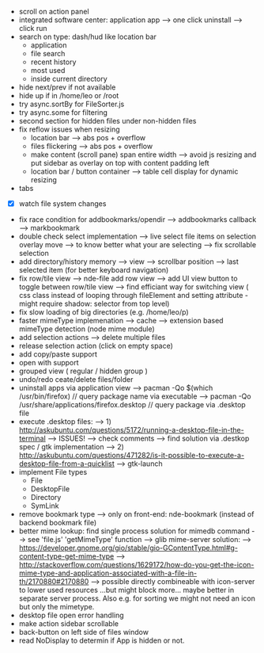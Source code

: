 - scroll on action panel
- integrated software center: application app
	--> one click uninstall
	--> click run
- search on type: dash/hud like location bar
	- application
	- file search
	- recent history
	- most used
	- inside current directory
- hide next/prev if not available
- hide up if in /home/leo or /root
- try async.sortBy for FileSorter.js
- try async.some for filtering
- second section for hidden files under non-hidden files
- fix reflow issues when resizing
	- location bar --> abs pos + overflow
	- files flickering --> abs pos + overflow
	- make content (scroll pane) span entire width --> avoid js resizing
		and put sidebar as overlay on top with content padding left
	- location bar / button container --> table cell display for dynamic resizing
- tabs
- [x] watch file system changes
- fix race condition for addbookmarks/opendir
	--> addbookmarks callback --> markbookmark
- double check select implementation
	--> live select file items on selection overlay move --> to know better what your are selecting
	--> fix scrollable selection
- add directory/history memory
	--> view
	--> scrollbar position
	--> last selected item (for better keyboard navigation)
- fix row/tile view
	--> nde-file add row view
	--> add UI view button to toggle between row/tile view
	--> find efficiant way for switching view ( css class instead of looping through fileElement and setting attribute - might require shadow: selector from top level)
- fix slow loading of big directories (e.g. /home/leo/p)
- faster mimeType implemenation
	--> cache
	--> extension based mimeType detection (node mime module)
- add selection actions
	--> delete multiple files
- release selection action (click on empty space)
- add copy/paste support
- open with support
- grouped view ( regular / hidden group )
- undo/redo ceate/delete files/folder
- uninstall apps via application view
	--> pacman -Qo $(which /usr/bin/firefox) // query package name via executable
	--> pacman -Qo /usr/share/applications/firefox.desktop // query package via .desktop file
- execute .desktop files:
	--> 1) http://askubuntu.com/questions/5172/running-a-desktop-file-in-the-terminal
	-->    ISSUES! --> check comments
	-->    find solution via .destkop spec / gtk implementation
	--> 2) http://askubuntu.com/questions/471282/is-it-possible-to-execute-a-desktop-file-from-a-quicklist
	-->    gtk-launch
- implement File types
	- File
	- DesktopFile
	- Directory
	- SymLink
- remove bookmark type
	--> only on front-end: nde-bookmark (instead of backend bookmark file)
- better mime lookup: find single process solution for mimedb command
	--> see 'file.js' 'getMimeType' function
	--> glib mime-server solution:
	--> https://developer.gnome.org/gio/stable/gio-GContentType.html#g-content-type-get-mime-type
	--> http://stackoverflow.com/questions/1629172/how-do-you-get-the-icon-mime-type-and-application-associated-with-a-file-in-th/2170880#2170880
	--> possible directly combineable with icon-server to lower used resources ...but might block more... maybe better in separate server process. Also e.g. for sorting we might not need an icon but only the mimetype.
- desktop file open error handling
- make action sidebar scrollable
- back-button on left side of files window
- read NoDisplay to determin if App is hidden or not.